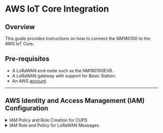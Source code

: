 # AWS IoT Core Integration

## Overview
This guide provides instructions on how to connect the NM180100 to the AWS IoT Core.

## Pre-requisites
* A LoRaWAN end-node such as the NM180100EVB.
* A LoRaWAN gateway with support for Basic Station. 
* An AWS <a href="https://signin.aws.amazon.com">account</a>.

---

## AWS Identity and Access Management (IAM) Configuration

<details>

<summary> IAM Policy and Role Creation for CUPS </summary>

### IAM Policy and Role Creation for CUPS
#### Overview
This section outlines the steps to allow the Configuration and Update Server (CUPS) to handle wireless gateway credentials.  This procedure only needs to be done once and must be performed before a LoRaWAN gateway can be added to the AWS IoT Core.

#### Setup Policy
1. Login to AWS and type IAM in the search bar at the top.
2. Select **IAM** in the search result to access the IAM console.
3. In the IAM console, select **Policies** in the left menu bar.
4. In the search box next to **Filter policies**, enter ``AWSIotWirelessGatewayCertManager``.
5. If the search result is empty, click on **Create policy** and continue with the next step.  Otherwise skip to [Setup Role](#setup-role)
6. Select the **JSON** tab and replace the content with the following:
```
{
    "Version": "2012-10-17",
    "Statement": [
        {
            "Sid": "IoTWirelessGatewayCertManager",
            "Effect": "Allow",
            "Action": [
                "iot:CreateKeysAndCertificate",
                "iot:DescribeCertificate",
                "iot:ListCertificates",
                "iot:RegisterCertificate"
            ],
            "Resource": "*"
        }
    ]
}
```
7. Click on **Next: Tags** and then **Next: Review**.
8. On the Review policy page and in text box next to **Name**, enter ``AWSIotWirelessGatewayCertManager``.
9. Select **Create policy** and a confirmation message pops up showing that the policy has been created. 

#### Setup Role
10. Back in the IAM console, select **Roles** in the left menu bar.
11. Click on **Create role** at the top right corner.
12. On the Create role page, choose **Another AWS account**.
13. Enter your account ID in the **Account ID** text box.
14. Select **Next Permissions**.
15. In the search box next to **Filter policies**, enter ``AWSIotWirelessGatewayCertManager``.
16. Select the policy by clicking on the checkbox.  Select **Next: Tags** and then **Next: Review**.
17. In the textbox beside **Role name**, enter ``IotWirelessGatewayCertManagerRole``.  Note that this must have a different name than the policy name.
18. Select **Create role**

#### Update Trust Relationship
19. Back in the IAM console, select **Roles** again.
20. Enter ``IotWirelessGatewayCertManagerRole`` in the search box.
21. Choose **IotWirelessGatewayCertManagerRole** in the result to edit the role.
22. Select the **Trust relationships** tab, and click on **Edit trust relationship**.
23. Replace the content in the **Policy Document** with the following:
```
{
    "Version": "2012-10-17",
    "Statement": [
        {
            "Effect": "Allow",
            "Principal": {
                "Service": "iotwireless.amazonaws.com"
            },
            "Action": "sts:AssumeRole"
        }
    ]
}
```
24. Click **Update Trust Policy** to save your changes and exit.

</details>

<details>
<summary> IAM Role and Policy for LoRaWAN Messages </summary>

### IAM Policy and Role for LoRaWAN Messages

#### Overview
This section outlines the steps needed to create the role and policy needed to publish messages to AWS IoT.

#### Setup Policy
1. In the IAM console, select **Policies** in the left menu bar.
2. Click on **Create policy**.
3. Select the **JSON** tab and replace the existing content with the following:
```
{
    "Version": "2012-10-17",
    "Statement": [
        {
            "Effect": "Allow",
            "Action": [
                "iot:DescribeEndpoint",
                "iot:Publish"
            ],
            "Resource": "*"
        }
    ]
}
```
4. Click on **Next: Tags** and then **Next: Review**.
5. On the Review policy page and in text box next to **Name**, enter a name of your choice.  In this example, we will use ``demo_destination_policy``.
6. Select **Create policy** and a confirmation message pops up showing that the policy has been created. 

#### Setup Role
7. Back in the IAM console, select **Roles** in the left menu bar.
8. Click on **Create role** at the top right corner.
9. On the Create role page, choose **Another AWS account**.
10. Enter your account ID in the **Account ID** text box.
11. Select **Next Permissions**.
12. In the search box next to **Filter policies**, enter ``demo_destination_policy`` or the name that you have choosen during the policy creation step.
13. Select the policy by clicking on the checkbox.  Select **Next: Tags** and then **Next: Review**.
14. In the textbox beside **Role name**, enter a name of your choice.  In this example, we will use ``demo_destination_role``.
18. Select **Create role** and a confirmation message will show indicating that the role has been created.
</details>